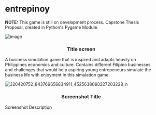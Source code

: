 # entrepinoy
<b>NOTE:</b> This game is still on development process.
Capstone Thesis Proposal, created in Python's Pygame Module.

![image](https://user-images.githubusercontent.com/55197203/165505556-46348dd9-3e46-4630-a935-e4f5817a5e94.png)
<h3 align="center">Title screen</h3>

<p>A business simulation game that is inspired and adapts heavily on Philippines economics and culture. Contains different Filipino businesses and challenges that would help aspiring young entrepeneurs simulate the business life with enjoyment in this simulation game.</p>

![320420752_843769656834911_4525638090227203228_n](https://user-images.githubusercontent.com/55197203/208293015-d0167aa2-0dfb-4952-8234-b78e36f9d56f.jpg)
<h3 align="center">Screenshot Title</h3>
<p>Screenshot Description</p>
